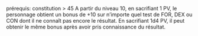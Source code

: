prérequis: constitution > 45
A partir du niveau 10, en sacrifiant 1 PV, le personnage obtient un bonus de +10 sur n’importe quel test de FOR, DEX ou CON dont il ne connaît pas encore le résultat. En sacrifiant 1d4 PV, il peut obtenir le même bonus après avoir pris connaissance du résultat.